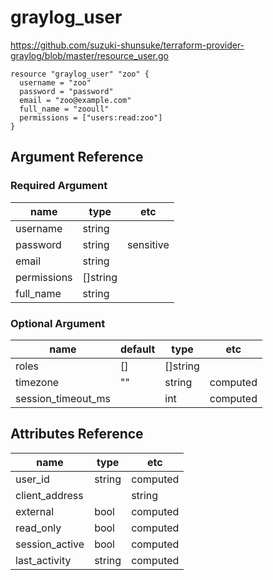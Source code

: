 # graylog_user

https://github.com/suzuki-shunsuke/terraform-provider-graylog/blob/master/resource_user.go

```
resource "graylog_user" "zoo" {
  username = "zoo"
  password = "password"
  email = "zoo@example.com"
  full_name = "zooull"
  permissions = ["users:read:zoo"]
}
```

## Argument Reference

### Required Argument

name | type | etc
--- | --- | ---
username | string |
password | string | sensitive
email | string |
permissions | []string |
full_name | string |

### Optional Argument

name | default | type | etc
--- | --- | --- | ---
roles | [] | []string |
timezone | "" | string | computed
session_timeout_ms | | int | computed

## Attributes Reference

name | type | etc
--- | --- | ---
user_id | string | computed
client_address | | string | computed
external | bool | computed
read_only | bool | computed
session_active | bool | computed
last_activity | string | computed
